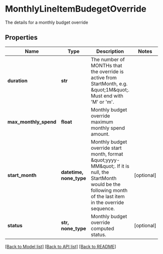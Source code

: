 # MonthlyLineItemBudegetOverride

The details for a monthly budget override

## Properties
Name | Type | Description | Notes
------------ | ------------- | ------------- | -------------
**duration** | **str** | The number of MONTHs that the override is active from StartMonth, e.g. \&quot;1M\&quot;. Must end with &#39;M&#39; or &#39;m&#39;. | 
**max_monthly_spend** | **float** | Monthly budget override maximum monthly spend amount. | 
**start_month** | **datetime, none_type** | Monthly budget override start month, format \&quot;yyyy-MM\&quot;. If it is null, the StartMonth would be the following month of the last item in the override sequence. | [optional] 
**status** | **str, none_type** | Monthly budget override computed status. | [optional] 

[[Back to Model list]](../README.md#documentation-for-models) [[Back to API list]](../README.md#documentation-for-api-endpoints) [[Back to README]](../README.md)


